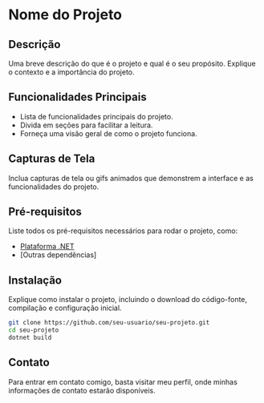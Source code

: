 # Nome do Projeto

## Descrição

Uma breve descrição do que é o projeto e qual é o seu propósito. Explique o contexto e a importância do projeto.

## Funcionalidades Principais

- Lista de funcionalidades principais do projeto.
- Divida em seções para facilitar a leitura.
- Forneça uma visão geral de como o projeto funciona.

## Capturas de Tela

Inclua capturas de tela ou gifs animados que demonstrem a interface e as funcionalidades do projeto.

## Pré-requisitos

Liste todos os pré-requisitos necessários para rodar o projeto, como:

- [Plataforma .NET](https://dotnet.microsoft.com/download)
- [Outras dependências]

## Instalação

Explique como instalar o projeto, incluindo o download do código-fonte, compilação e configuração inicial.

```bash
git clone https://github.com/seu-usuario/seu-projeto.git
cd seu-projeto
dotnet build
```

## Contato

Para entrar em contato comigo, basta visitar meu perfil, onde minhas informações de contato estarão disponíveis.